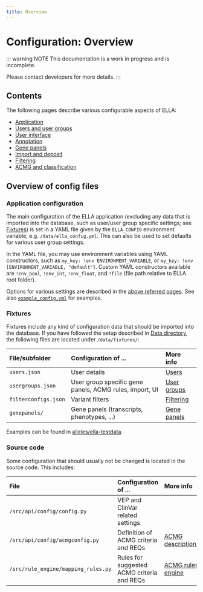 ```yaml
---
title: Overview
---
```


# Configuration: Overview

::: warning NOTE
This documentation is a work in progress and is incomplete.

Please contact developers for more details.
:::

## Contents

The following pages describe various configurable aspects of ELLA:

- [Application](/technical/application.md)
- [Users and user groups](/technical/users.md)
- [User interface](/technical/uioptions.md)
- [Annotation](/technical/annotation.md)
- [Gene panels](/technical/genepanels.md)
- [Import and deposit](/technical/import.md)
- [Filtering](/technical/filtering.md)
- [ACMG and classification](/technical/acmg.md)


## Overview of config files

### Application configuration

The main configuration of the ELLA application (excluding any data that is imported into the database, such as user/user group specific settings; see [Fixtures](#fixtures)) is set in a YAML file given by the `ELLA_CONFIG` environment variable, e.g. `/data/ella_config.yml`. This can also be used to set defaults for various user group settings.

In the YAML file, you may use environment variables using YAML constructors, such as `my_key: !env ENVIRONMENT_VARIABLE`, or `my_key: !env [ENVIRONMENT_VARIABLE, "default"]`. Custom YAML constructors available are `!env_bool`, `!env_int`, `!env_float`, and `!file` (file path relative to ELLA root folder).

Options for various settings are described in the [above referred pages](#contents). See also
[`example_config.yml`](https://gitlab.com/alleles/ella-testdata/-/blob/main/testdata/example_config.yml)
for examples.

### Fixtures

Fixtures include any kind of configuration data that should be imported into the database. If you have followed the setup described in [Data directory](/technical/production.html#data-directory), the following files are located under `/data/fixtures/`:

| File/subfolder       | Configuration of ...                                    | More info                                          |
| :------------------- | :------------------------------------------------------ | :------------------------------------------------- |
| `users.json`         | User details                                            | [Users](/technical/users.html#users-and-passwords) |
| `usergroups.json`    | User group specific gene panels, ACMG rules, import, UI | [User groups](/technical/users.html#user-groups)   |
| `filterconfigs.json` | Variant filters                                         | [Filtering](/technical/filtering.html)             |
| `genepanels/`        | Gene panels (transcripts, phenotypes, ...)              | [Gene panels](/technical/genepanels.html)          |

Examples can be found in [alleles/ella-testdata](https://gitlab.com/alleles/ella-testdata).

### Source code

Some configuration that should usually not be changed is located in the source code. This includes:

| File                                | Configuration of ...                       | More info                                                   |
| :---------------------------------- | :----------------------------------------- | :---------------------------------------------------------- |
| `/src/api/config/config.py`         | VEP and ClinVar related settings           | []()                                                        |
| `/src/api/config/acmgconfig.py`     | Definition of ACMG criteria and REQs       | [ACMG descriptions](/technical/acmg.html#acmg-descriptions) |
| `/src/rule_engine/mapping_rules.py` | Rules for suggested ACMG criteria and REQs | [ACMG rules engine](/technical/acmg.html#acmg-rules-engine) |